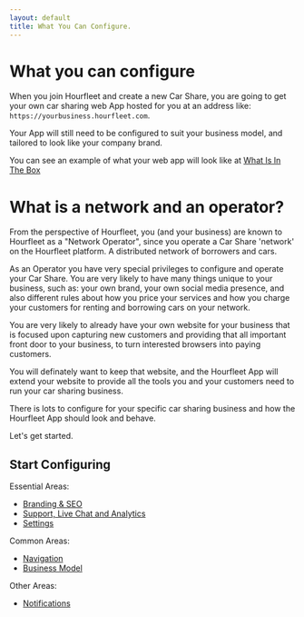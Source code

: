 ```yaml
---
layout: default
title: What You Can Configure.
---
```

# What you can configure

When you join Hourfleet and create a new Car Share, you are going to get your own car sharing web App hosted for you at an address like: `https://yourbusiness.hourfleet.com`.

Your App will still need to be configured to suit your business model, and tailored to look like your company brand.

You can see an example of what your web app will look like at [What Is In The Box](inthebox.html)

# What is a network and an operator?

From the perspective of Hourfleet, you (and your business) are known to Hourfleet as a "Network Operator", since you operate a Car Share 'network' on the Hourfleet platform. A distributed network of borrowers and cars.

As an Operator you have very special privileges to configure and operate your Car Share. You are very likely to have many things unique to your business, such as: your own brand, your own social media presence, and also different rules about how you price your services and how you charge your customers for renting and borrowing cars on your network.

You are very likely to already have your own website for your business that is focused upon capturing new customers and providing that all important front door to your business, to turn interested browsers into paying customers. 

You will definately want to keep that website, and the Hourfleet App will extend your website to provide all the tools you and your customers need to run your car sharing business.

There is lots to configure for your specific car sharing business and how the Hourfleet App should look and behave. 

Let's get started.

## Start Configuring

Essential Areas:

- [Branding & SEO](configure-branding.html)
- [Support, Live Chat and Analytics](configure-support.html)
- [Settings](configure-settings.html)

Common Areas:

- [Navigation](configure-navigation.html)
- [Business Model](configure-businessmodel.html)

Other Areas:

- [Notifications](configure-notifications.html)
